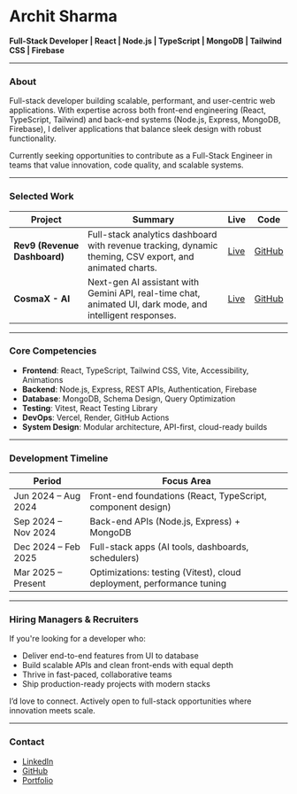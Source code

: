 # Archit Sharma

**Full-Stack Developer | React | Node.js | TypeScript | MongoDB | Tailwind CSS | Firebase**

---

### About

Full-stack developer building scalable, performant, and user-centric web applications. With expertise across both front-end engineering (React, TypeScript, Tailwind) and back-end systems (Node.js, Express, MongoDB, Firebase), I deliver applications that balance sleek design with robust functionality.

Currently seeking opportunities to contribute as a Full-Stack Engineer in teams that value innovation, code quality, and scalable systems.

---

### Selected Work

| Project                           | Summary                                                                                                                 | Live                                                   | Code                                                        |
| --------------------------------- | ----------------------------------------------------------------------------------------------------------------------- | ------------------------------------------------------ | ----------------------------------------------------------- |
| **Rev9 (Revenue Dashboard)** | Full-stack analytics dashboard with revenue tracking, dynamic theming, CSV export, and animated charts.          | [Live](https://revenue-dashboard-beige.vercel.app/) | [GitHub](https://github.com/archit-react/rev9)   |
| **CosmaX - AI**     | Next-gen AI assistant with Gemini API, real-time chat, animated UI, dark mode, and intelligent responses.         | [Live](https://ai-code-generator-navy.vercel.app/)     | [GitHub](https://github.com/archit-react/AI-Code-Generator) |


---

### Core Competencies

- **Frontend**: React, TypeScript, Tailwind CSS, Vite, Accessibility, Animations
- **Backend**: Node.js, Express, REST APIs, Authentication, Firebase
- **Database**: MongoDB, Schema Design, Query Optimization
- **Testing**: Vitest, React Testing Library
- **DevOps**: Vercel, Render, GitHub Actions
- **System Design**: Modular architecture, API-first, cloud-ready builds


---

### Development Timeline

| Period              | Focus Area                                                            |
| ------------------- | --------------------------------------------------------------------- |
| Jun 2024 – Aug 2024 | Front-end foundations (React, TypeScript, component design)           |
| Sep 2024 – Nov 2024 | Back-end APIs (Node.js, Express) + MongoDB                            |
| Dec 2024 – Feb 2025 | Full-stack apps (AI tools, dashboards, schedulers)                    |
| Mar 2025 – Present  | Optimizations: testing (Vitest), cloud deployment, performance tuning |



---

### Hiring Managers & Recruiters

If you're looking for a developer who:

- Deliver end-to-end features from UI to database
- Build scalable APIs and clean front-ends with equal depth
- Thrive in fast-paced, collaborative teams
- Ship production-ready projects with modern stacks

I’d love to connect. Actively open to full-stack opportunities where innovation meets scale.

---

### Contact

- [LinkedIn](https://www.linkedin.com/in/archit-react)
- [GitHub](https://github.com/archit-react)
- [Portfolio](https://portfolio-archit-three.vercel.app)

